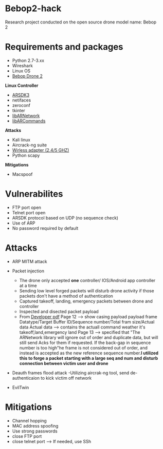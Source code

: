 # Bebop2-hack
Research project conducted on the open source drone model name: Bebop 2

# Requirements and packages
- Python 2.7-3.xx
- Wireshark
- Linux OS 
- [Bebop Drone 2](https://www.amazon.com/Parrot-Quadcopter-Flight-Inclusive-Battery/dp/B01BW0Q4F6/ref=sr_1_1_sspa?ie=UTF8&qid=1523479368&sr=8-1-spons&keywords=Bebop+drone+2&psc=1)

**Linux Controller**
- [ARSDK3](https://github.com/Parrot-Developers/ARSDK3)
- netifaces
- zeroconf
- tkinter
- [libARNetwork](https://github.com/Parrot-Developers/libARNetwork)
- [libARCommands](https://github.com/Parrot-Developers/libARCommands)

**Attacks**
- Kali linux
- Aircrack-ng suite
- [Wirless adapter (2.4/5 GHZ)](https://www.amazon.com/Alfa-AWUS036NH-802-11g-Wireless-Long-Range/dp/B003YIFHJY/ref=sr_1_1_sspa?ie=UTF8&qid=1523479203&sr=8-1-spons&keywords=alfa+wireless+network+adapter&psc=1&smid=A2LM6ZPY06LT1N)
- Python scapy

**Mitigations**
- Macspoof

# Vulnerabilites
- FTP port open
- Telnet port open
- ARSDK protocol based on UDP (no sequence check)
- Use of ARP
- No password required by default

# Attacks
- ARP MITM attack
- Packet injection
  - The drone only accepted **one** controller/ IOS/Android app controller at a time
  - Sending low level forged packets will disturb drone activity if those packets don't have a method of authentication 
  - Captured takeoff, landing, emergency packets between drone and controller
  - Inspected and disected packet payload
  - From [Developer pdf](https://developer.parrot.com/docs/bebop/ARSDK_Protocols.pdf)
    Page 12 --> show casing payload payload frame Datatype/Target Buffer ID/Sequence number/Total fram size/Actual data
    Actual data --> contains the actuall command weather it's takeoff,land,emergency land
    Page 13 --> specified that "The ARNetwork library will ignore out of order and duplicate data, but will still send Acks       for them if requested. If the back-gap in sequence number is too high"he frame is not considered out of order, and
    instead is accepted as the new reference sequence number.**I utilized this to forge a packet starting with a large seq and  num and  disturb connection between victim user and drone**
- Deauth frames flood attack
  -Utilizing aircrak-ng tool, send de-authenticaion to kick victim off network
    
- EvilTwin

# Mitigations
- Channel hopping
- MAC address spoofing
- Use strong passwords
- close FTP port
- close telnet port --> If needed, use SSh



